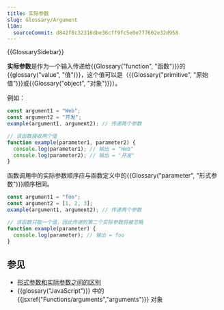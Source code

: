 ```yaml
---
title: 实际参数
slug: Glossary/Argument
l10n:
  sourceCommit: d842f8c32316dbe36cff9fc5e0e777602e32d958
---
```


{{GlossarySidebar}}

**实际参数**是作为一个输入传递给{{Glossary("function", "函数")}}的{{glossary("value", "值")}}，这个值可以是（{{Glossary("primitive", "原始值")}}或{{Glossary("object", "对象")}}）。

例如：

```js
const argument1 = "Web";
const argument2 = "开发";
example(argument1, argument2); // 传递两个参数

// 该函数接收两个值
function example(parameter1, parameter2) {
  console.log(parameter1); // 输出 = "Web"
  console.log(parameter2); // 输出 = "开发"
}
```

函数调用中的实际参数顺序应与函数定义中的{{Glossary("parameter", "形式参数")}}顺序相同。

```js
const argument1 = "foo";
const argument2 = [1, 2, 3];
example(argument1, argument2); // 传递两个参数

// 该函数只取一个值，因此传递的第二个实际参数将被忽略
function example(parameter) {
  console.log(parameter); // 输出 = foo
}
```

## 参见

- [形式参数和实际参数之间的区别](/zh-CN/docs/Glossary/Parameter#parameters_versus_arguments)
- {{glossary("JavaScript")}} 中的 {{jsxref("Functions/arguments","arguments")}} 对象
